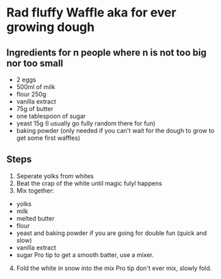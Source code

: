 # Rad fluffy Waffle aka for ever growing dough

## Ingredients for n people where n is not too big nor too small
- 2 eggs
- 500ml of milk
- flour 250g
- vanilla extract
- 75g of butter
- one tablespoon of sugar
- yeast 15g (I usually go fully random there for fun)
- baking powder (only needed if you can't wait for the dough to grow to get some first waffles)


## Steps
1. Seperate yolks from whites
2. Beat the crap of the white until magic fulyl happens
3. Mix together:
  - yolks
  - milk
  - melted butter
  - flour
  - yeast and baking powder if you are going for double fun (quick and slow)
  - vanilla extract
  - sugar
  Pro tip to get a smooth batter, use a mixer.
4. Fold the white in snow into the mix
  Pro tip don't ever mix, slowly fold.
